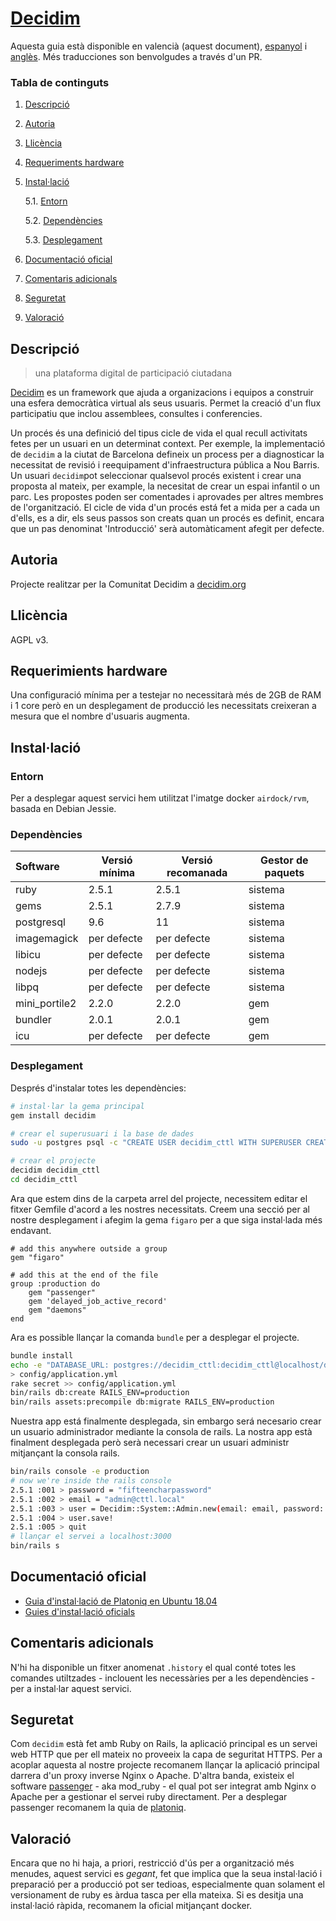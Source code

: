 # [Decidim](https://decidim.org)

Aquesta guia està disponible en valencià (aquest document), [espanyol](../README.md) i [anglès](en.md). Més traducciones son benvolgudes a través d'un PR.


### Tabla de continguts
1. [ Descripció ](#desc)
2. [ Autoria ](#authorship)
3. [ Llicència ](#license)
4. [ Requeriments hardware ](#reqs)
5. [ Instal·lació ](#install)

	5.1. [ Entorn ](#env) 
	
	5.2. [ Dependències ](#deps)
	
	5.3. [ Desplegament ](#deploy)

	
6. [ Documentació oficial ](#docs)
7. [ Comentaris adicionals ](#comms)
8. [ Seguretat ](#sec)
9. [ Valoració ](#val)

<a name="desc"></a>
## Descripció
> una plataforma digital de participació ciutadana

[Decidim](decidim.org) es un framework que ajuda a organizacions i equipos a construir una esfera democràtica virtual als seus usuaris. Permet la creació d'un flux participatiu que inclou assemblees, consultes i conferencies.  

Un procés és una definició del tipus cicle de vida el qual recull activitats fetes per un usuari en un determinat context. Per exemple, la implementació de `decidim` a la ciutat de Barcelona defineix un process per a diagnosticar la necessitat de revisió i reequipament d'infraestructura pública a Nou Barris.
Un usuari `decidim`pot seleccionar qualsevol procés existent i crear una proposta al mateix, per example, la necesitat de crear un espai infantil o un parc. Les propostes poden ser comentades i aprovades  per altres membres de l'organització. El cicle de vida d'un procés está fet a mida per a cada un d'ells, es a dir, els seus passos son creats quan un procés es definit, encara que un pas denominat 'Introducció' serà automàticament afegit per defecte.
<a name="authorship"></a>
## Autoria
Projecte realitzar per la Comunitat Decidim a [decidim.org](decidim.org)
<a name="license"></a>
## Llicència
AGPL v3.
<a name="reqs"></a>
## Requerimients hardware
Una configuració mínima per a testejar no necessitarà més de 2GB de RAM i 1 core però en un desplegament de producció les necessitats creixeran a mesura que el nombre d'usuaris augmenta.
<a name="install"></a>
## Instal·lació
<a name="env"></a>
### Entorn
Per a desplegar aquest servici hem utilitzat l'imatge docker `airdock/rvm`, basada en Debian Jessie.
<a name="deps"></a>
### Dependències

| Software | Versió mínima | Versió recomanada | Gestor de paquets |
| :-------- | --------------- | ------------------- | -------------|
| ruby | 2.5.1 | 2.5.1 | sistema |
| gems | 2.5.1 | 2.7.9 | sistema |
| postgresql | 9.6 | 11 | sistema | 
| imagemagick | per defecte | per defecte | sistema |
| libicu | per defecte | per defecte | sistema |
| nodejs | per defecte | per defecte | sistema |
| libpq | per defecte | per defecte | sistema |
| mini_portile2 | 2.2.0 | 2.2.0| gem |
| bundler | 2.0.1 | 2.0.1 | gem | 
| icu | per defecte | per defecte | gem | 

<a name="deploy"></a>
### Desplegament

Després d'instalar totes les dependències:
```bash
# instal·lar la gema principal
gem install decidim

# crear el superusuari i la base de dades
sudo -u postgres psql -c "CREATE USER decidim_cttl WITH SUPERUSER CREATEDB NOCREATEROLE PASSWORD 'decidim_cttl'"

# crear el projecte 
decidim decidim_cttl
cd decidim_cttl
```

Ara que estem dins de la carpeta arrel del projecte, necessitem editar el fitxer Gemfile d'acord a les nostres necessitats. Creem una secció per al nostre desplegament i afegim la gema `figaro` per a que siga instal·lada més endavant.
```vim
# add this anywhere outside a group
gem "figaro"

# add this at the end of the file
group :production do
	gem "passenger"
	gem 'delayed_job_active_record'
	gem "daemons"
end
```
Ara es possible llançar la comanda  `bundle` per a desplegar el projecte.

```bash
bundle install
echo -e "DATABASE_URL: postgres://decidim_cttl:decidim_cttl@localhost/decidim_prod \nSECRET_KEY_BASE:" \
> config/application.yml
rake secret >> config/application.yml
bin/rails db:create RAILS_ENV=production
bin/rails assets:precompile db:migrate RAILS_ENV=production
```
Nuestra app está finalmente desplegada, sin embargo será necesario crear un usuario administrador mediante la consola de rails.
La nostra app està finalment desplegada però serà necessari crear un usuari administr mitjançant la consola rails.

```bash
bin/rails console -e production
# now we're inside the rails console
2.5.1 :001 > password = "fifteencharpassword"
2.5.1 :002 > email = "admin@cttl.local"
2.5.1 :003 > user = Decidim::System::Admin.new(email: email, password: password, password_confirmation: password(
2.5.1 :004 > user.save!
2.5.1 :005 > quit
# llançar el servei a localhost:3000
bin/rails s
```

<a name="docs"></a>
## Documentació oficial
- [Guia d'instal·lació de Platoniq en Ubuntu 18.04](https://github.com/Platoniq/decidim-install/blob/master/decidim-bionic.md)
- [Guies d'instal·lació oficials](https://github.com/decidim/decidim/blob/master/docs/getting_started.md)

<a name="comms"></a>
## Comentaris adicionals
N'hi ha disponible un fitxer anomenat `.history` el qual conté totes les comandes utiltzades - inclouent les necessàries per a les dependències - per a instal·lar aquest servici.
<a name="sec"></a>
## Seguretat

Com `decidim` està fet amb Ruby on Rails, la aplicació principal es un servei web HTTP que per ell mateix no proveeix la capa de seguritat HTTPS. Per a acoplar aquesta al nostre projecte recomanem llançar la aplicació principal darrera d'un proxy inverse Nginx o Apache.
D'altra banda, existeix el software [passenger](https://www.phusionpassenger.com) - aka mod_ruby - el qual pot ser integrat amb Nginx o Apache per a gestionar el servei ruby directament. Per a desplegar passenger recomanem la quia de [platoniq](https://github.com/Platoniq/decidim-install/blob/master/decidim-bionic.md#4-installing-nginx).
<a name="val"></a>
## Valoració
Encara que no hi haja, a priori, restricció d'ús per a organització més menudes, aquest servici es _gegant_, fet que implica que la seua instal·lació i preparació per a producció pot ser tedioas, especialmente quan solament el versionament de ruby es àrdua tasca per ella mateixa. Si es desitja una instal·lació ràpida, recomanem la oficial mitjançant docker.
